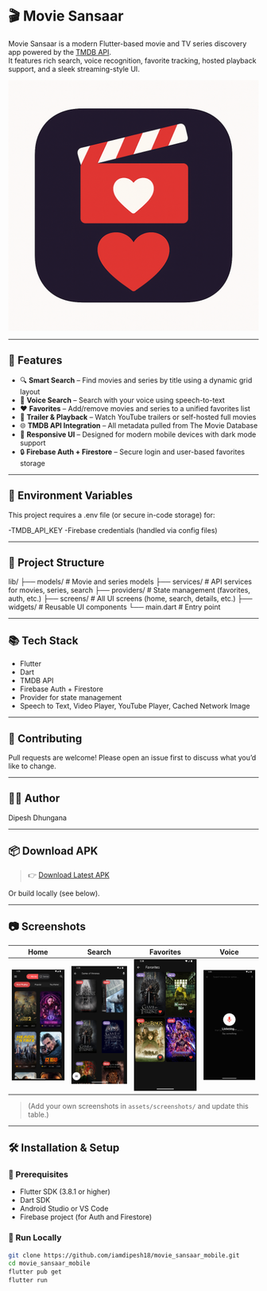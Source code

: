 # 🎬 Movie Sansaar

Movie Sansaar is a modern Flutter-based movie and TV series discovery app powered by the [TMDB API](https://www.themoviedb.org/).  
It features rich search, voice recognition, favorite tracking, hosted playback support, and a sleek streaming-style UI.

![Movie Sansaar Banner](assets/logo/ms_logo.png)

---

## 🚀 Features

- 🔍 **Smart Search** – Find movies and series by title using a dynamic grid layout
- 🎤 **Voice Search** – Search with your voice using speech-to-text
- ❤️ **Favorites** – Add/remove movies and series to a unified favorites list
- 🎥 **Trailer & Playback** – Watch YouTube trailers or self-hosted full movies
- 🌐 **TMDB API Integration** – All metadata pulled from The Movie Database
- 📱 **Responsive UI** – Designed for modern mobile devices with dark mode support
- 🔒 **Firebase Auth + Firestore** – Secure login and user-based favorites storage

---

## 🔐 Environment Variables

This project requires a .env file (or secure in-code storage) for:

-TMDB_API_KEY
-Firebase credentials (handled via config files)

---

## 🧱 Project Structure

lib/
├── models/            # Movie and series models
├── services/          # API services for movies, series, search
├── providers/         # State management (favorites, auth, etc.)
├── screens/           # All UI screens (home, search, details, etc.)
├── widgets/           # Reusable UI components
└── main.dart          # Entry point

---

## 📚 Tech Stack

- Flutter
- Dart
- TMDB API
- Firebase Auth + Firestore
- Provider for state management
- Speech to Text, Video Player, YouTube Player, Cached Network Image

---

## 🤝 Contributing

Pull requests are welcome!
Please open an issue first to discuss what you’d like to change.

---

## 🧑‍💻 Author

Dipesh Dhungana

---

## 📦 Download APK

> 👉 [Download Latest APK](https://github.com/iamdipesh18/movie_sansaar_mobile/releases/latest)

Or build locally (see below).

---

## 📷 Screenshots

| Home | Search | Favorites | Voice |
|------|--------|-----------|-------|
| ![Home](assets/screenshots/home.png) | ![Search](assets/screenshots/search.png) | ![Favorites](assets/screenshots/fav.png) | ![Voice](assets/screenshots/voice.png) |

> (Add your own screenshots in `assets/screenshots/` and update this table.)

---

## 🛠️ Installation & Setup

### 🔧 Prerequisites
- Flutter SDK (3.8.1 or higher)
- Dart SDK
- Android Studio or VS Code
- Firebase project (for Auth and Firestore)

### 🧪 Run Locally

```bash
git clone https://github.com/iamdipesh18/movie_sansaar_mobile.git
cd movie_sansaar_mobile
flutter pub get
flutter run
